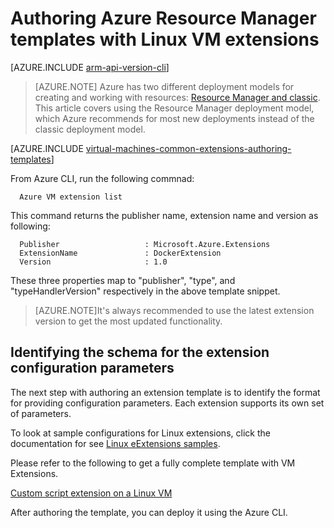 <!-- ARM: tested -->

<properties
   pageTitle="Authoring templates with Linux VM extensions | Azure"
   description="Learn about authoring Azure Resource Manager templates with extensions for Linux VMs"
   services="virtual-machines-linux"
   documentationCenter=""
   authors="kundanap"
   manager="timlt"
   editor=""
   tags="azure-resource-manager"/>

<tags
	ms.service="virtual-machines-linux"
	ms.date="03/29/2016"
	wacn.date=""/>

# Authoring Azure Resource Manager templates with Linux VM extensions

[AZURE.INCLUDE [arm-api-version-cli](../includes/arm-api-version-cli.md)]

> [AZURE.NOTE] Azure has two different deployment models for creating and working with resources:  [Resource Manager and classic](/documentation/articles/resource-manager-deployment-model/).  This article covers using the Resource Manager deployment model, which Azure recommends for most new deployments instead of the classic deployment model.
 

[AZURE.INCLUDE [virtual-machines-common-extensions-authoring-templates](../includes/virtual-machines-common-extensions-authoring-templates.md)]

From Azure CLI, run the following commnad:

      Azure VM extension list

This command returns the publisher name, extension name and version as following:

      Publisher                   : Microsoft.Azure.Extensions  
      ExtensionName               : DockerExtension
      Version                     : 1.0

These three properties map to "publisher", "type", and "typeHandlerVersion" respectively in the above template snippet.

>[AZURE.NOTE]It's always recommended to use the latest extension version to get the most updated functionality.

## Identifying the schema for the extension configuration parameters

The next step with authoring an extension template is to identify the format for providing configuration parameters. Each extension supports its own set of parameters.

To look at sample configurations for Linux extensions, click the documentation for see [Linux eExtensions samples](/documentation/articles/virtual-machines-linux-extensions-configuration-samples/).

Please refer to the following to get a fully complete template with VM Extensions.

[Custom script extension on a Linux VM](https://github.com/Azure/azure-quickstart-templates/blob/b1908e74259da56a92800cace97350af1f1fc32b/mongodb-on-ubuntu/azuredeploy.json/)

After authoring the template, you can deploy it using the Azure CLI.
